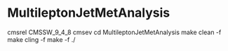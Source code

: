 # MultileptonJetMetAnalysis
cmsrel CMSSW_9_4_8
cmsev
cd MultileptonJetMetAnalysis
make clean -f <Makefile>
make cling -f <Makefile>
make -f <Makefile>
./<executable> <jobcard>

